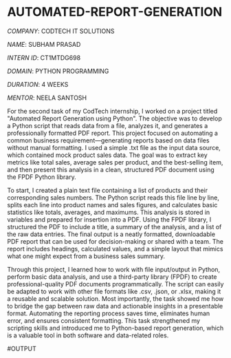 # AUTOMATED-REPORT-GENERATION

*COMPANY*: CODTECH IT SOLUTIONS

*NAME*: SUBHAM PRASAD

*INTERN ID*: CT1MTDG698

*DOMAIN*: PYTHON PROGRAMMING

*DURATION*: 4 WEEKS

*MENTOR*: NEELA SANTOSH

For the second task of my CodTech internship, I worked on a project titled "Automated Report Generation using Python". The objective was to develop a Python script that reads data from a file, analyzes it, and generates a professionally formatted PDF report. This project focused on automating a common business requirement—generating reports based on data files without manual formatting. I used a simple .txt file as the input data source, which contained mock product sales data. The goal was to extract key metrics like total sales, average sales per product, and the best-selling item, and then present this analysis in a clean, structured PDF document using the FPDF Python library.

To start, I created a plain text file containing a list of products and their corresponding sales numbers. The Python script reads this file line by line, splits each line into product names and sales figures, and calculates basic statistics like totals, averages, and maximums. This analysis is stored in variables and prepared for insertion into a PDF. Using the FPDF library, I structured the PDF to include a title, a summary of the analysis, and a list of the raw data entries. The final output is a neatly formatted, downloadable PDF report that can be used for decision-making or shared with a team. The report includes headings, calculated values, and a simple layout that mimics what one might expect from a business sales summary.

Through this project, I learned how to work with file input/output in Python, perform basic data analysis, and use a third-party library (FPDF) to create professional-quality PDF documents programmatically. The script can easily be adapted to work with other file formats like .csv, .json, or .xlsx, making it a reusable and scalable solution. Most importantly, the task showed me how to bridge the gap between raw data and actionable insights in a presentable format. Automating the reporting process saves time, eliminates human error, and ensures consistent formatting. This task strengthened my scripting skills and introduced me to Python-based report generation, which is a valuable tool in both software and data-related roles.

#OUTPUT
